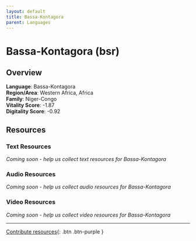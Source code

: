 ```yaml
---
layout: default
title: Bassa-Kontagora
parent: Languages
---
```


# Bassa-Kontagora (bsr)

## Overview

**Language**: Bassa-Kontagora  
**Region/Area**: Western Africa, Africa  
**Family**: Niger-Congo  
**Vitality Score**: -1.87  
**Digitality Score**: -0.92  

## Resources

### Text Resources
*Coming soon - help us collect text resources for Bassa-Kontagora*

### Audio Resources
*Coming soon - help us collect audio resources for Bassa-Kontagora*

### Video Resources
*Coming soon - help us collect video resources for Bassa-Kontagora*

---

[Contribute resources](https://fairtrain.github.io/){: .btn .btn-purple }
